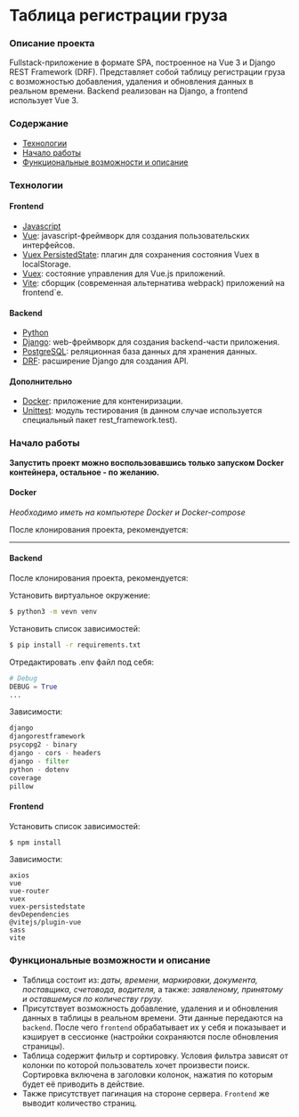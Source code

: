 # Таблица регистрации груза

### Описание проекта

Fullstack-приложение в формате SPA, построенное на Vue 3 и Django REST Framework (DRF). Представляет собой таблицу
регистрации груза с возможностью добавления, удаления и обновления данных в реальном времени. Backend реализован на
Django, а frontend использует Vue 3.

### Содержание

- [Технологии](#технологии)
- [Начало работы](#начало-работы)
- [Функциональные возможности и описание](#функциональные-возможности-и-описание)

### Технологии

#### Frontend

- [Javascript](https://docs.celeryq.dev/en/stable/)
- [Vue](https://vuejs.org/): javascript-фреймворк для создания пользовательских интерфейсов.
- [Vuex PersistedState](https://www.npmjs.com/package/vuex-persistedstate): плагин для сохранения состояния Vuex в
  localStorage.
- [Vuex](https://vuex.vuejs.org/): состояние управления для Vue.js приложений.
- [Vite](https://vite-docs-ru.vercel.app/): сборщик (современная альтернатива webpack)  приложений на frontend`e.

#### Backend

- [Python](https://www.python.org/)
- [Django](https://www.djangoproject.com/): web-фреймворк для создания backend-части приложения.
- [PostgreSQL](https://www.postgresql.org/): реляционная база данных для хранения данных.
- [DRF](https://www.django-rest-framework.org/): расширение Django для создания API.

#### Дополнительно

- [Docker](https://www.docker.com/): приложение для контениризации.
- [Unittest](https://docs.python.org/3/library/unittest.html): модуль тестирования (в данном случае используется
  специальный
  пакет rest_framework.test).

### Начало работы

**Запустить проект можно воспользовавшись только запуском Docker контейнера, остальное - по желанию.**

#### Docker

*Необходимо иметь на компьютере Docker и Docker-compose*

После клонирования проекта, рекомендуется:



---

#### Backend

После клонирования проекта, рекомендуется:

Установить виртуальное окружение:

```sh
$ python3 -m vevn venv
```

Установить список зависимостей:

```sh
$ pip install -r requirements.txt
```

Отредактировать .env файл под себя:

```python
# Debug
DEBUG = True
...
```

Зависимости:

```python
django
djangorestframework
psycopg2 - binary
django - cors - headers
django - filter
python - dotenv
coverage
pillow
```

#### Frontend

Установить список зависимостей:

```sh
$ npm install
```

Зависимости:

```vue
axios
vue
vue-router
vuex
vuex-persistedstate
devDependencies
@vitejs/plugin-vue
sass
vite
```

### Функциональные возможности и описание

* Таблица состоит из: _даты, времени, маркировки, документа, поставщика, счетовода, водителя,_ а также: _заявленому,
  принятому и оставшемуся по количеству грузу._
* Присутствует возможность добавление, удаления и и обновления данных в таблицы в реальном времени. Эти данные
  передаются на `backend`. После чего `frontend` обрабатывает их у себя и показывает и кэширует в сессионке (настройки
  сохраняются после обновления страницы).
* Таблица содержит фильтр и сортировку. Условия фильтра зависят от колонки по которой пользователь хочет произвести
  поиск. Сортировка включена в заголовки колонок, нажатия по которым будет её приводить в действие.
* Также присутствует пагинация на стороне сервера. `Frontend` же выводит количество страниц.
